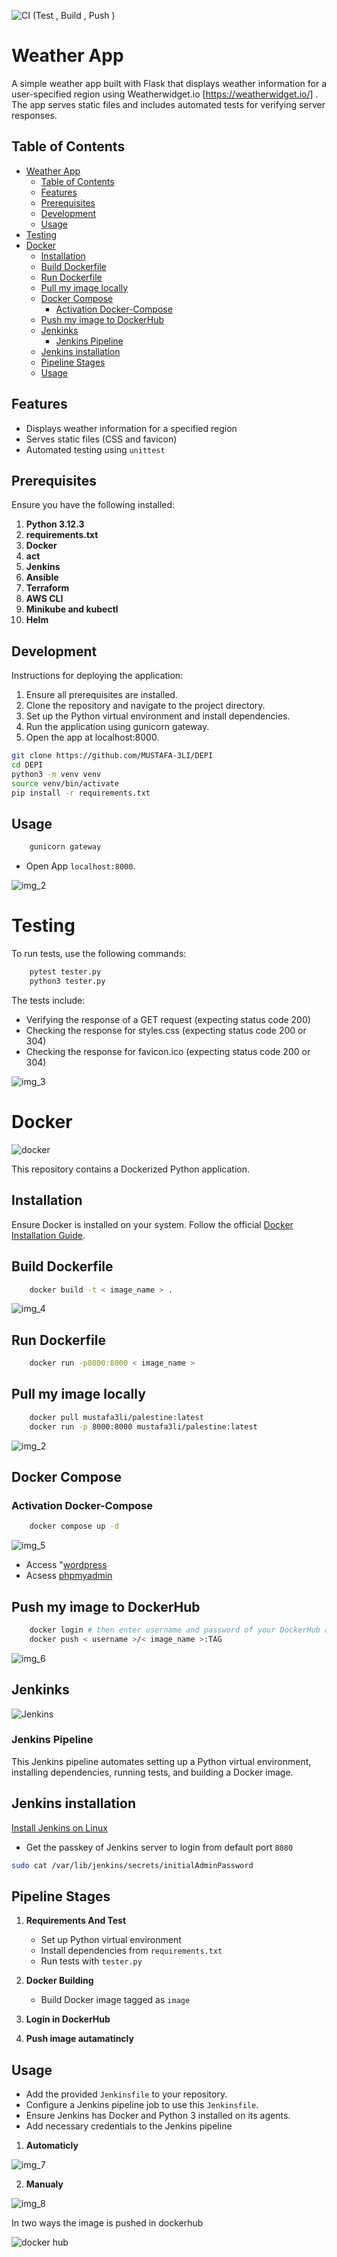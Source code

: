 ![ CI (Test , Build , Push ) ](https://github.com/MUSTAFA-3LI/DEPI/actions/workflows/git_action.yml/badge.svg)

# Weather App
A simple weather app built with Flask that displays weather information for a user-specified region using Weatherwidget.io [https://weatherwidget.io/]
. The app serves static files and includes automated tests for verifying server responses.

## Table of Contents

- [Weather App](#weather-app)
  - [Table of Contents](#table-of-contents)
  - [Features](#features)
  - [Prerequisites](#prerequisites)
  - [Development](#development)
  - [Usage](#usage)
- [Testing](#testing)
- [Docker](#docker)
  - [Installation](#installation)
  - [Build Dockerfile](#build-dockerfile)
  - [Run Dockerfile](#run-dockerfile)
  - [Pull my image locally](#pull-my-image-locally)
  - [Docker Compose](#docker-compose)
    - [Activation Docker-Compose](#activation-docker-compose)
  - [Push my image to DockerHub](#push-my-image-to-dockerhub)
  - [Jenkinks](#jenkinks)
    - [Jenkins Pipeline](#jenkins-pipeline)
  - [Jenkins installation](#jenkins-installation)
  - [Pipeline Stages](#pipeline-stages)
  - [Usage](#usage-1)

## Features

- Displays weather information for a specified region
- Serves static files (CSS and favicon)
- Automated testing using `unittest`

## Prerequisites

Ensure you have the following installed:

1. **Python 3.12.3**
2. **requirements.txt**
3. **Docker**
4. **act**
5. **Jenkins**
6. **Ansible**
7. **Terraform**
8. **AWS CLI**
9. **Minikube and kubectl**
10. **Helm**

## Development

Instructions for deploying the application:

1. Ensure all prerequisites are installed.
2. Clone the repository and navigate to the project directory.
3. Set up the Python virtual environment and install dependencies.
4. Run the application using gunicorn gateway.
5. Open the app at localhost:8000.

```bash
git clone https://github.com/MUSTAFA-3LI/DEPI
cd DEPI
python3 -m venv venv
source venv/bin/activate
pip install -r requirements.txt
```

## Usage

```bash
    gunicorn gateway
```

- Open App `localhost:8000`.

![img_2](https://github.com/user-attachments/assets/c41d4121-d153-40b3-8289-5760a65c9639)


# Testing 

To run tests, use the following commands:

```bash
    pytest tester.py
    python3 tester.py
```
The tests include:

- Verifying the response of a GET request (expecting status code 200)
- Checking the response for styles.css (expecting status code 200 or 304)
- Checking the response for favicon.ico (expecting status code 200 or 304)

![img_3](https://github.com/user-attachments/assets/f15a4528-dd7b-496c-9a00-8332d2afeece)

# Docker 

![docker](https://github.com/user-attachments/assets/c5bd4cf1-cd4f-4b8a-b46e-fea654eb1436)

This repository contains a Dockerized Python application.

## Installation

Ensure Docker is installed on your system. Follow the official [Docker Installation Guide](https://docs.docker.com/engine/install/).


## Build Dockerfile
```bash
    docker build -t < image_name > .
```
![img_4](https://github.com/user-attachments/assets/3671e149-b72f-445b-bd53-b2c49322ea37)


## Run Dockerfile
```bash
    docker run -p8000:8000 < image_name >
```

## Pull my image locally

```bash
    docker pull mustafa3li/palestine:latest
    docker run -p 8000:8000 mustafa3li/palestine:latest
```
![img_2](https://github.com/user-attachments/assets/c41d4121-d153-40b3-8289-5760a65c9639)



## Docker Compose
### Activation Docker-Compose

```bash
    docker compose up -d
```
![img_5](https://github.com/user-attachments/assets/660d3b5a-dc2b-4c5e-a286-e14167ae0770)


- Access "[wordpress](http://localhost:5001/)
- Acsess [phpmyadmin](http://localhost:7001/)



## Push my image to DockerHub
```bash
    docker login # then enter username and password of your DockerHub account
    docker push < username >/< image_name >:TAG
```
![img_6](https://github.com/user-attachments/assets/5443ec12-f00f-48df-bf81-278808a14194)


## Jenkinks

![Jenkins](https://github.com/user-attachments/assets/7fed81a8-0043-4174-b1c1-27552f672a35)

### Jenkins Pipeline

This Jenkins pipeline automates setting up a Python virtual environment, installing dependencies, running tests, and building a Docker image.

## Jenkins installation
[Install Jenkins on Linux](https://www.jenkins.io/doc/book/installing/linux)

- Get the passkey of Jenkins server to login from default port `8080`

```bash
sudo cat /var/lib/jenkins/secrets/initialAdminPassword
```

## Pipeline Stages

1. **Requirements And Test**
   - Set up Python virtual environment
   - Install dependencies from `requirements.txt`
   - Run tests with `tester.py`

2. **Docker Building**
   - Build Docker image tagged as `image`
  
3. **Login in DockerHub**
4.  **Push image autamatincly**

## Usage

- Add the provided `Jenkinsfile` to your repository.
- Configure a Jenkins pipeline job to use this `Jenkinsfile`.
- Ensure Jenkins has Docker and Python 3 installed on its agents.
- Add necessary credentials to the Jenkins pipeline

1. **Automaticly**

![img_7](https://github.com/user-attachments/assets/8484dcf0-ee0e-41da-a03c-7f19effcc70f)

2. **Manualy**

![img_8](https://github.com/user-attachments/assets/df197994-221b-431a-a2e7-65c6eec4fde7)

In two ways the image is pushed in dockerhub

![docker hub](https://github.com/user-attachments/assets/a56ea330-ce13-40e1-b811-cee7f3f766b5)

